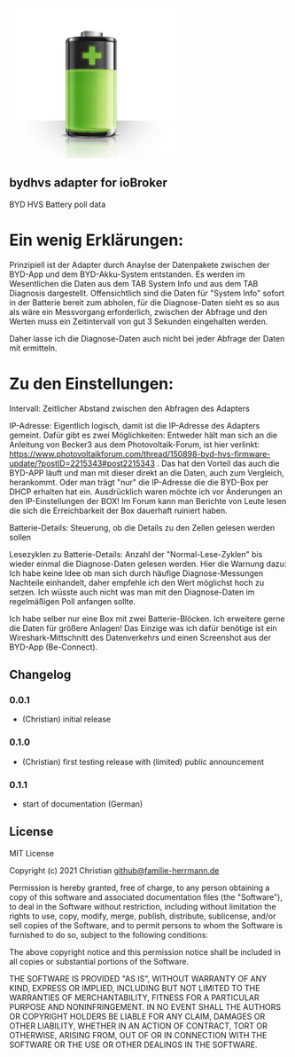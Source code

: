 ![Logo](admin/bydhvs.png)

## bydhvs adapter for ioBroker

BYD HVS Battery poll data


# Ein wenig Erklärungen:

Prinzipiell ist der Adapter durch Anaylse der Datenpakete zwischen der BYD-App und dem BYD-Akku-System entstanden. Es werden im Wesentlichen die Daten aus dem TAB System Info und aus dem TAB Diagnosis dargestellt. Offensichtlich sind die Daten für "System Info" sofort in der Batterie bereit zum abholen, für die Diagnose-Daten sieht es so aus als wäre ein Messvorgang erforderlich, zwischen der Abfrage und den Werten muss ein Zeitintervall von gut 3 Sekunden eingehalten werden. 

Daher lasse ich die Diagnose-Daten auch nicht bei jeder Abfrage der Daten mit ermitteln.

# Zu den Einstellungen:
Intervall: Zeitlicher Abstand zwischen den Abfragen des Adapters

IP-Adresse: Eigentlich logisch, damit ist die IP-Adresse des Adapters gemeint. Dafür gibt es zwei Möglichkeiten: Entweder hält man sich an die Anleitung von Becker3 aus dem Photovoltaik-Forum, ist hier verlinkt: https://www.photovoltaikforum.com/thread/150898-byd-hvs-firmware-update/?postID=2215343#post2215343 . Das hat den Vorteil das auch die BYD-APP läuft und man mit dieser direkt an die Daten, auch zum Vergleich, herankommt. Oder man trägt "nur" die IP-Adresse die die BYD-Box per DHCP erhalten hat ein. Ausdrücklich waren möchte ich vor Änderungen an den IP-Einstellungen der BOX! Im Forum kann man Berichte von Leute lesen die sich die Erreichbarkeit der Box dauerhaft ruiniert haben. 

Batterie-Details: Steuerung, ob die Details zu den Zellen gelesen werden sollen

Lesezyklen zu Batterie-Details: Anzahl der "Normal-Lese-Zyklen" bis wieder einmal die Diagnose-Daten gelesen werden. Hier die Warnung dazu: Ich habe keine Idee ob man sich durch häufige Diagnose-Messungen Nachteile einhandelt, daher empfehle ich den Wert möglichst hoch zu setzen. Ich wüsste auch nicht was man mit den Diagnose-Daten im regelmäßigen Poll anfangen sollte.

Ich habe selber nur eine Box mit zwei Batterie-Blöcken. Ich erweitere gerne die Daten für größere Anlagen! Das Einzige was ich dafür benötige ist ein Wireshark-Mittschnitt des Datenverkehrs und einen Screenshot aus der BYD-App (Be-Connect).


## Changelog

### 0.0.1
* (Christian) initial release
### 0.1.0
* (Christian) first testing release with (limited) public announcement
### 0.1.1
* start of documentation (German)

## License
MIT License

Copyright (c) 2021 Christian <github@familie-herrmann.de>

Permission is hereby granted, free of charge, to any person obtaining a copy
of this software and associated documentation files (the "Software"), to deal
in the Software without restriction, including without limitation the rights
to use, copy, modify, merge, publish, distribute, sublicense, and/or sell
copies of the Software, and to permit persons to whom the Software is
furnished to do so, subject to the following conditions:

The above copyright notice and this permission notice shall be included in all
copies or substantial portions of the Software.

THE SOFTWARE IS PROVIDED "AS IS", WITHOUT WARRANTY OF ANY KIND, EXPRESS OR
IMPLIED, INCLUDING BUT NOT LIMITED TO THE WARRANTIES OF MERCHANTABILITY,
FITNESS FOR A PARTICULAR PURPOSE AND NONINFRINGEMENT. IN NO EVENT SHALL THE
AUTHORS OR COPYRIGHT HOLDERS BE LIABLE FOR ANY CLAIM, DAMAGES OR OTHER
LIABILITY, WHETHER IN AN ACTION OF CONTRACT, TORT OR OTHERWISE, ARISING FROM,
OUT OF OR IN CONNECTION WITH THE SOFTWARE OR THE USE OR OTHER DEALINGS IN THE
SOFTWARE.
